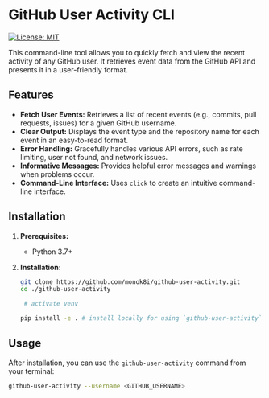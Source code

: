 # GitHub User Activity CLI

[![License: MIT](https://img.shields.io/badge/License-MIT-yellow.svg)](https://opensource.org/licenses/MIT)

This command-line tool allows you to quickly fetch and view the recent activity of any GitHub user. It retrieves event data from the GitHub API and presents it in a user-friendly format.

## Features

*   **Fetch User Events:** Retrieves a list of recent events (e.g., commits, pull requests, issues) for a given GitHub username.
*   **Clear Output:** Displays the event type and the repository name for each event in an easy-to-read format.
*   **Error Handling:** Gracefully handles various API errors, such as rate limiting, user not found, and network issues.
*   **Informative Messages:** Provides helpful error messages and warnings when problems occur.
*   **Command-Line Interface:** Uses `click` to create an intuitive command-line interface.

## Installation

1.  **Prerequisites:**
    *   Python 3.7+

2.  **Installation:**
    ```bash
    git clone https://github.com/monok8i/github-user-activity.git
    cd ./github-user-activity
    
     # activate venv
    
    pip install -e . # install locally for using `github-user-activity` cli
    ```

## Usage

After installation, you can use the `github-user-activity` command from your terminal:

```bash
github-user-activity --username <GITHUB_USERNAME>

